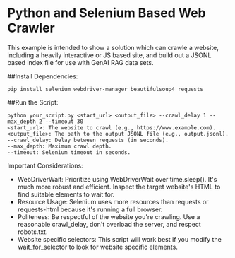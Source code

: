 # Python and Selenium Based Web Crawler

This example is intended to show a solution which can crawle a website, including a heavily interactive or JS based site, and build out a JSONL based index file for use with GenAI RAG data sets.





##Install Dependencies:
```
pip install selenium webdriver-manager beautifulsoup4 requests
```

##Run the Script:
```
python your_script.py <start_url> <output_file> --crawl_delay 1 --max_depth 2 --timeout 30
<start_url>: The website to crawl (e.g., https://www.example.com).
<output_file>: The path to the output JSONL file (e.g., output.jsonl).
--crawl_delay: Delay between requests (in seconds).
--max_depth: Maximum crawl depth.
--timeout: Selenium timeout in seconds.
```

Important Considerations:

- WebDriverWait: Prioritize using WebDriverWait over time.sleep(). It's much more robust and efficient. Inspect the target website's HTML to find suitable elements to wait for.
- Resource Usage: Selenium uses more resources than requests or requests-html because it's running a full browser.
- Politeness: Be respectful of the website you're crawling. Use a reasonable crawl_delay, don't overload the server, and respect robots.txt.
- Website specific selectors: This script will work best if you modify the wait_for_selector to look for website specific elements.
